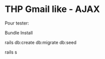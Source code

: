 # THP Gmail like - AJAX

Pour tester:

Bundle Install

rails db:create db:migrate db:seed

rails s



